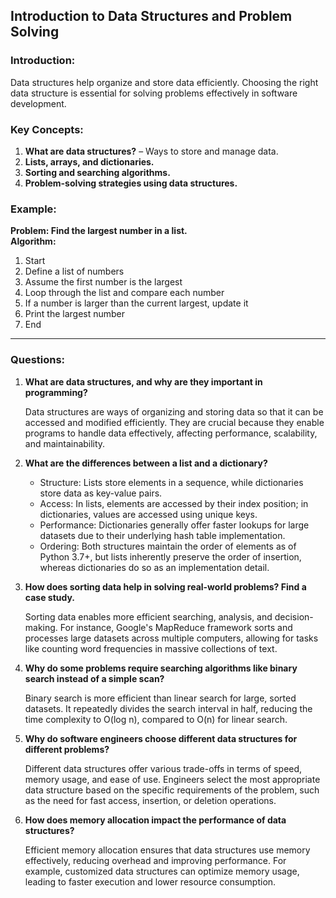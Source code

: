 ## **Introduction to Data Structures and Problem Solving**  
### **Introduction:**  
Data structures help organize and store data efficiently. Choosing the right data structure is essential for solving problems effectively in software development.

### **Key Concepts:**  
1. **What are data structures?** – Ways to store and manage data.  
2. **Lists, arrays, and dictionaries.**  
3. **Sorting and searching algorithms.**  
4. **Problem-solving strategies using data structures.**

### **Example:**  
**Problem: Find the largest number in a list.**  
**Algorithm:**  
1. Start  
2. Define a list of numbers  
3. Assume the first number is the largest  
4. Loop through the list and compare each number  
5. If a number is larger than the current largest, update it  
6. Print the largest number  
7. End  

---

### **Questions:**  
1. **What are data structures, and why are they important in programming?**  

    Data structures are ways of organizing and storing data so that it can be accessed and modified efficiently. They are crucial because they enable programs to handle data effectively, affecting performance, scalability, and maintainability.

2. **What are the differences between a list and a dictionary?**  

    - Structure: Lists store elements in a sequence, while dictionaries store data as key-value pairs.
    - Access: In lists, elements are accessed by their index position; in dictionaries, values are accessed using unique keys.
    - Performance: Dictionaries generally offer faster lookups for large datasets due to their underlying hash table implementation.
    - Ordering: Both structures maintain the order of elements as of Python 3.7+, but lists inherently preserve the order of insertion, whereas dictionaries do so as an implementation detail.

3. **How does sorting data help in solving real-world problems? Find a case study.**  

    Sorting data enables more efficient searching, analysis, and decision-making. For instance, Google's MapReduce framework sorts and processes large datasets across multiple computers, allowing for tasks like counting word frequencies in massive collections of text.

4. **Why do some problems require searching algorithms like binary search instead of a simple scan?**  

    Binary search is more efficient than linear search for large, sorted datasets. It repeatedly divides the search interval in half, reducing the time complexity to O(log n), compared to O(n) for linear search.

5. **Why do software engineers choose different data structures for different problems?**  

    Different data structures offer various trade-offs in terms of speed, memory usage, and ease of use. Engineers select the most appropriate data structure based on the specific requirements of the problem, such as the need for fast access, insertion, or deletion operations.

6. **How does memory allocation impact the performance of data structures?**  

    Efficient memory allocation ensures that data structures use memory effectively, reducing overhead and improving performance. For example, customized data structures can optimize memory usage, leading to faster execution and lower resource consumption.
